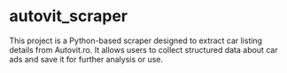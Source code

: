 # autovit_scraper
This project is a Python-based scraper designed to extract car listing details from Autovit.ro. It allows users to collect structured data about car ads and save it for further analysis or use.
